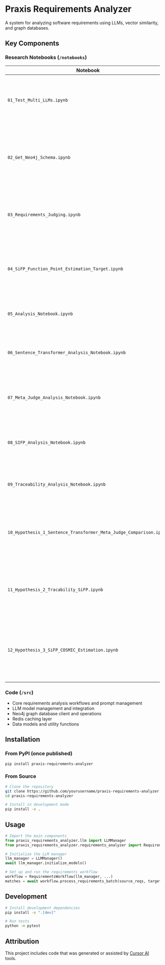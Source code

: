 # Praxis Requirements Analyzer

A system for analyzing software requirements using LLMs, vector similarity, and graph databases.

## Key Components

### Research Notebooks (`/notebooks`)

| Notebook | Purpose |
|----------|---------|
| `01_Test_Multi_LLMs.ipynb` | Testing multiple LLM models for requirements analysis workflows using Neo4j data |
| `02_Get_Neo4j_Schema.ipynb` | Extracting and documenting Neo4j database schema using APOC procedures with JSON export |
| `03_Requirements_Judging.ipynb` | LLM-based requirements traceability evaluation using actor-judge pattern with batch processing |
| `04_SiFP_Function_Point_Estimation_Target.ipynb` | Automated Software Function Point (SiFP) estimation using LLM analysis with UGEP/UGDG identification |
| `05_Analysis_Notebook.ipynb` | General requirements analysis and evaluation workflows |
| `06_Sentence_Transformer_Analysis_Notebook.ipynb` | Sentence transformer model analysis for requirements similarity matching |
| `07_Meta_Judge_Analysis_Notebook.ipynb` | Meta-judge analysis for improving LLM-based requirements evaluation accuracy |
| `08_SIFP_Analysis_Notebook.ipynb` | SiFP (Software Intelligence Function Points) analysis and validation |
| `09_Traceability_Analysis_Notebook.ipynb` | Requirements traceability analysis using graph database relationships |
| `10_Hypothesis_1_Sentence_Transformer_Meta_Judge_Comparison.ipynb` | Hypothesis testing: Comparing sentence transformers vs meta-judge for hallucination reduction |
| `11_Hypothesis_2_Tracability_SiFP.ipynb` | Hypothesis testing: Analyzing relationship between requirements traceability and SiFP metrics |
| `12_Hypothesis_3_SiFP_COSMIC_Estimation.ipynb` | Hypothesis testing: Comparing SiFP estimation methods with COSMIC function point standards |

### Code (`/src`)

- Core requirements analysis workflows and prompt management
- LLM model management and integration  
- Neo4j graph database client and operations
- Redis caching layer
- Data models and utility functions

## Installation

### From PyPI (once published)

```bash
pip install praxis-requirements-analyzer
```

### From Source

```bash
# Clone the repository
git clone https://github.com/yourusername/praxis-requirements-analyzer.git
cd praxis-requirements-analyzer

# Install in development mode
pip install -e .
```

## Usage

```python
# Import the main components
from praxis_requirements_analyzer.llm import LLMManager
from praxis_requirements_analyzer.requirements_analyzer import RequirementsWorkflow

# Initialize the LLM manager
llm_manager = LLMManager()
await llm_manager.initialize_models()

# Set up and run the requirements workflow
workflow = RequirementsWorkflow(llm_manager, ...)
matches = await workflow.process_requirements_batch(source_reqs, target_reqs)
```

## Development

```bash
# Install development dependencies
pip install -e ".[dev]"

# Run tests
python -m pytest
```

## Attribution

This project includes code that was generated or assisted by [Cursor AI](https://cursor.ai/) tools.
